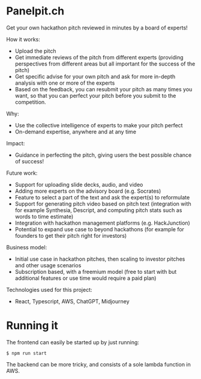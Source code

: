 # Panelpit.ch

Get your own hackathon pitch reviewed in minutes by a board of experts!

How it works:
* Upload the pitch 
* Get immediate reviews of the pitch from different experts (providing perspectives from different areas but all important for the success of the pitch)
* Get specific advise for your own pitch and ask for more in-depth analysis with one or more of the experts
* Based on the feedback, you can resubmit your pitch as many times you want, so that you can perfect your pitch before you submit to the competition.

Why:
* Use the collective intelligence of experts to make your pitch perfect
* On-demand expertise, anywhere and at any time

Impact:
* Guidance in perfecting the pitch, giving users the best possible chance of success!

Future work:
* Support for uploading slide decks, audio, and video
* Adding more experts on the advisory board (e.g. Socrates)
* Feature to select a part of the text and ask the expert(s) to reformulate
* Support for generating pitch video based on pitch text (integration with for example Synthesia, Descript, and computing pitch stats such as words to time estimate)
* Integration with hackathon management platforms (e.g. HackJunction)
* Potential to expand use case to beyond hackathons (for example for founders to get their pitch right for investors)

Business model:
* Initial use case in hackathon pitches, then scaling to investor pitches and other usage scenarios
* Subscription based, with a freemium model (free to start with but additional features or use time would require a paid plan)

Technologies used for this project: 
* React, Typescript, AWS, ChatGPT, Midjourney

# Running it

The frontend can easily be started up by just running:

```
$ npm run start
```

The backend can be more tricky, and consists of a sole lambda function in AWS.
